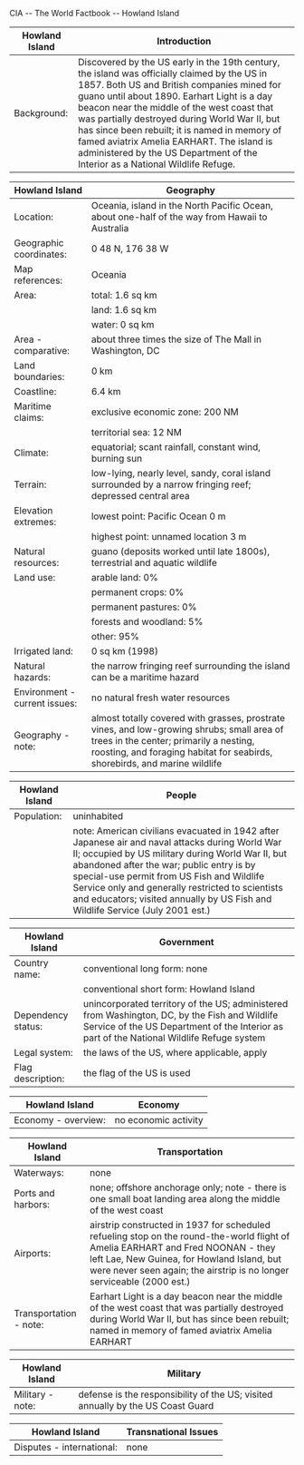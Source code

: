 CIA -- The World Factbook -- Howland Island

| Howland Island | Introduction |
| --- | --- |
| Background: | Discovered by the US early in the 19th century, the island was officially claimed by the US in 1857. Both US and British companies mined for guano until about 1890. Earhart Light is a day beacon near the middle of the west coast that was partially destroyed during World War II, but has since been rebuilt; it is named in memory of famed aviatrix Amelia EARHART. The island is administered by the US Department of the Interior as a National Wildlife Refuge. |

| Howland Island | Geography |
| --- | --- |
| Location: | Oceania, island in the North Pacific Ocean, about one-half of the way from Hawaii to Australia |
| Geographic coordinates: | 0 48 N, 176 38 W |
| Map references: | Oceania |
| Area: | total: 1.6 sq km |
| | land: 1.6 sq km |
| | water: 0 sq km |
| Area - comparative: | about three times the size of The Mall in Washington, DC |
| Land boundaries: | 0 km |
| Coastline: | 6.4 km |
| Maritime claims: | exclusive economic zone: 200 NM |
| | territorial sea: 12 NM |
| Climate: | equatorial; scant rainfall, constant wind, burning sun |
| Terrain: | low-lying, nearly level, sandy, coral island surrounded by a narrow fringing reef; depressed central area |
| Elevation extremes: | lowest point: Pacific Ocean 0 m |
| | highest point: unnamed location 3 m |
| Natural resources: | guano (deposits worked until late 1800s), terrestrial and aquatic wildlife |
| Land use: | arable land: 0% |
| | permanent crops: 0% |
| | permanent pastures: 0% |
| | forests and woodland: 5% |
| | other: 95% |
| Irrigated land: | 0 sq km (1998) |
| Natural hazards: | the narrow fringing reef surrounding the island can be a maritime hazard |
| Environment - current issues: | no natural fresh water resources |
| Geography - note: | almost totally covered with grasses, prostrate vines, and low-growing shrubs; small area of trees in the center; primarily a nesting, roosting, and foraging habitat for seabirds, shorebirds, and marine wildlife |

| Howland Island | People |
| --- | --- |
| Population: | uninhabited |
| | note: American civilians evacuated in 1942 after Japanese air and naval attacks during World War II; occupied by US military during World War II, but abandoned after the war; public entry is by special-use permit from US Fish and Wildlife Service only and generally restricted to scientists and educators; visited annually by US Fish and Wildlife Service (July 2001 est.) |

| Howland Island | Government |
| --- | --- |
| Country name: | conventional long form: none |
| | conventional short form: Howland Island |
| Dependency status: | unincorporated territory of the US; administered from Washington, DC, by the Fish and Wildlife Service of the US Department of the Interior as part of the National Wildlife Refuge system |
| Legal system: | the laws of the US, where applicable, apply |
| Flag description: | the flag of the US is used |

| Howland Island | Economy |
| --- | --- |
| Economy - overview: | no economic activity |

| Howland Island | Transportation |
| --- | --- |
| Waterways: | none |
| Ports and harbors: | none; offshore anchorage only; note - there is one small boat landing area along the middle of the west coast |
| Airports: | airstrip constructed in 1937 for scheduled refueling stop on the round-the-world flight of Amelia EARHART and Fred NOONAN - they left Lae, New Guinea, for Howland Island, but were never seen again; the airstrip is no longer serviceable (2000 est.) |
| Transportation - note: | Earhart Light is a day beacon near the middle of the west coast that was partially destroyed during World War II, but has since been rebuilt; named in memory of famed aviatrix Amelia EARHART |

| Howland Island | Military |
| --- | --- |
| Military - note: | defense is the responsibility of the US; visited annually by the US Coast Guard |

| Howland Island | Transnational Issues |
| --- | --- |
| Disputes - international: | none |

